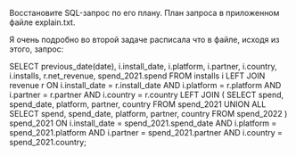 Восстановите SQL-запрос по его плану. План запроса в приложенном файле explain.txt.

Я очень подробно во второй задаче расписала что в файле, исходя из этого, запрос:

SELECT
  previous_date(date),
  i.install_date,
  i.platform,
  i.partner,
  i.country,
  i.installs,
  r.net_revenue,
  spend_2021.spend
FROM
  installs i
  LEFT JOIN revenue r ON i.install_date = r.install_date AND i.platform = r.platform AND i.partner = r.partner AND i.country = r.country
  LEFT JOIN (
    SELECT
      spend,
      spend_date,
      platform,
      partner,
      country
    FROM
      spend_2021
    UNION ALL
    SELECT
      spend,
      spend_date,
      platform,
      partner,
      country
    FROM
      spend_2022
  ) spend_2021 ON i.install_date = spend_2021.spend_date AND i.platform = spend_2021.platform AND i.partner = spend_2021.partner AND i.country = spend_2021.country;